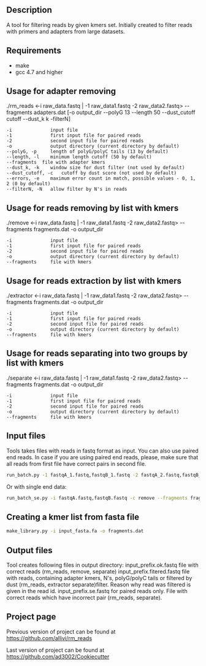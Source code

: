 Description
----------------------

A tool for filtering reads by given kmers set. Initially created to filter reads with primers and adapters from large datasets.

Requirements
----------------------

- make
- gcc 4.7 and higher


Usage for adapter removing
--------------------------

./rm_reads <-i raw_data.fastq | -1 raw_data1.fastq -2 raw_data2.fastq> --fragments adapters.dat [-o output_dir --polyG 13 --length 50 --dust_cutoff cutoff --dust_k k -filterN]

    -i              input file
    -1              first input file for paired reads
    -2              second input file for paired reads
    -o              output directory (current directory by default)
    --polyG, -p     length of polyG/polyC tails (13 by default)
    --length, -l    minimum length cutoff (50 by default)
    --fragments  file with adapter kmers
    --dust_k, -k    window size for dust filter (not used by default)
    --dust_cutoff, -c   cutoff by dust score (not used by default)
    --errors, -e    maximum error count in match, possible values - 0, 1, 2 (0 by default)
    --filterN, -N   allow filter by N's in reads

Usage for reads removing by list with kmers
-------------------------------------------

./remove <-i raw_data.fastq | -1 raw_data1.fastq -2 raw_data2.fastq> --fragments fragments.dat -o output_dir

    -i              input file
    -1              first input file for paired reads
    -2              second input file for paired reads
    -o              output directory (current directory by default)
    --fragments     file with kmers

Usage for reads extraction by list with kmers
-------------------------------------------

./extractor <-i raw_data.fastq | -1 raw_data1.fastq -2 raw_data2.fastq> --fragments fragments.dat -o output_dir

    -i              input file
    -1              first input file for paired reads
    -2              second input file for paired reads
    -o              output directory (current directory by default)
    --fragments     file with kmers

Usage for reads separating into two groups by list with kmers
-------------------------------------------

./separate <-i raw_data.fastq | -1 raw_data1.fastq -2 raw_data2.fastq> --fragments fragments.dat -o output_dir

    -i              input file
    -1              first input file for paired reads
    -2              second input file for paired reads
    -o              output directory (current directory by default)
    --fragments     file with kmers


Input files
--------------------

Tools takes files with reads in fastq format as input. You can also use paired end reads. In case if you are using paired end reads, please, make sure that all reads from first file have correct pairs in second file.

```sh
run_batch.py -1 fastqA_1.fastq,fastqB_1.fastq -2 fastqA_2.fastq,fastqB_2.fastq -c remove --fragments fragments.dat -o filtered
```

Or with single end data:

```sh
run_batch_se.py -i fastqA.fastq,fastqB.fastq -c remove --fragments fragments.dat -o filtered
```


Creating  a kmer list from fasta file
-------------------------------------


```sh
make_library.py -i input_fasta.fa -o fragments.dat
```


Output files
--------------------

Tool creates following files in output directory:
input_prefix.ok.fastq       file with correct reads (rm_reads, remove, separate)
input_prefix.fitered.fastq  file with reads, containing adapter kmers, N's, polyG/polyC tails or filtered by dust  (rm_reads, extractor separate)filter. Reason why read was filtered is given in the read id.
input_prefix.se.fastq       for paired reads only. File with correct reads which have incorrect pair (rm_reads, separate).

Project page
--------------------

Previous version of project can be found at https://github.com/allivi/rm_reads

Last version of project can be found at https://github.com/ad3002/Cookiecutter